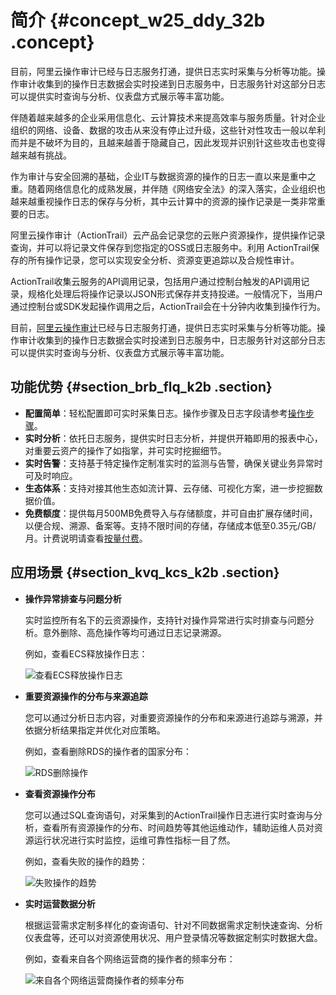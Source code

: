 # 简介 {#concept_w25_ddy_32b .concept}

目前，阿里云操作审计已经与日志服务打通，提供日志实时采集与分析等功能。操作审计收集到的操作日志数据会实时投递到日志服务中，日志服务针对这部分日志可以提供实时查询与分析、仪表盘方式展示等丰富功能。

伴随着越来越多的企业采用信息化、云计算技术来提高效率与服务质量。针对企业组织的网络、设备、数据的攻击从来没有停止过升级，这些针对性攻击一般以牟利而并是不破坏为目的，且越来越善于隐藏自己，因此发现并识别针这些攻击也变得越来越有挑战。

作为审计与安全回溯的基础，企业IT与数据资源的操作的日志一直以来是重中之重。随着网络信息化的成熟发展，并伴随《网络安全法》的深入落实，企业组织也越来越重视操作日志的保存与分析，其中云计算中的资源的操作记录是一类非常重要的日志。

阿里云操作审计（ActionTrail）云产品会记录您的云账户资源操作，提供操作记录查询，并可以将记录文件保存到您指定的OSS或日志服务中。利用 ActionTrail保存的所有操作记录，您可以实现安全分析、资源变更追踪以及合规性审计。

ActionTrail收集云服务的API调用记录，包括用户通过控制台触发的API调用记录，规格化处理后将操作记录以JSON形式保存并支持投递。一般情况下，当用户通过控制台或SDK发起操作调用之后，ActionTrail会在十分钟内收集到操作行为。

目前，[阿里云操作审计](https://www.aliyun.com/product/actiontrail/)已经与日志服务打通，提供日志实时采集与分析等功能。操作审计收集到的操作日志数据会实时投递到日志服务中，日志服务针对这部分日志可以提供实时查询与分析、仪表盘方式展示等丰富功能。

## 功能优势 {#section_brb_flq_k2b .section}

-   **配置简单**：轻松配置即可实时采集日志。操作步骤及日志字段请参考[操作步骤](intl.zh-CN/用户指南/云产品采集/ActionTrail访问日志/操作步骤.md)。
-   **实时分析**：依托日志服务，提供实时日志分析，并提供开箱即用的报表中心，对重要云资产的操作了如指掌，并可实时挖掘细节。
-   **实时告警**：支持基于特定操作定制准实时的监测与告警，确保关键业务异常时可及时响应。
-   **生态体系**：支持对接其他生态如流计算、云存储、可视化方案，进一步挖掘数据价值。
-   **免费额度**：提供每月500MB免费导入与存储额度，并可自由扩展存储时间，以便合规、溯源、备案等。支持不限时间的存储，存储成本低至0.35元/GB/月。计费说明请查看[按量付费](../../../../intl.zh-CN/产品定价/按量付费.md)。

## 应用场景 {#section_kvq_kcs_k2b .section}

-   **操作异常排查与问题分析**

    实时监控所有名下的云资源操作，支持针对操作异常进行实时排查与问题分析。意外删除、高危操作等均可通过日志记录溯源。

    例如，查看ECS释放操作日志：

    ![](images/6966_zh-CN.png "查看ECS释放操作日志")

-   **重要资源操作的分布与来源追踪**

    您可以通过分析日志内容，对重要资源操作的分布和来源进行追踪与溯源，并依据分析结果指定并优化对应策略。

    例如，查看删除RDS的操作者的国家分布：

    ![](images/6967_zh-CN.png "RDS删除操作")

-   **查看资源操作分布**

    您可以通过SQL查询语句，对采集到的ActionTrail操作日志进行实时查询与分析，查看所有资源操作的分布、时间趋势等其他运维动作，辅助运维人员对资源运行状况进行实时监控，运维可靠性指标一目了然。

    例如，查看失败的操作的趋势：

    ![](images/6968_zh-CN.png "失败操作的趋势")

-   **实时运营数据分析**

    根据运营需求定制多样化的查询语句、针对不同数据需求定制快速查询、分析仪表盘等，还可以对资源使用状况、用户登录情况等数据定制实时数据大盘。

    例如，查看来自各个网络运营商的操作者的频率分布：

    ![](images/6969_zh-CN.png "来自各个网络运营商操作者的频率分布")


